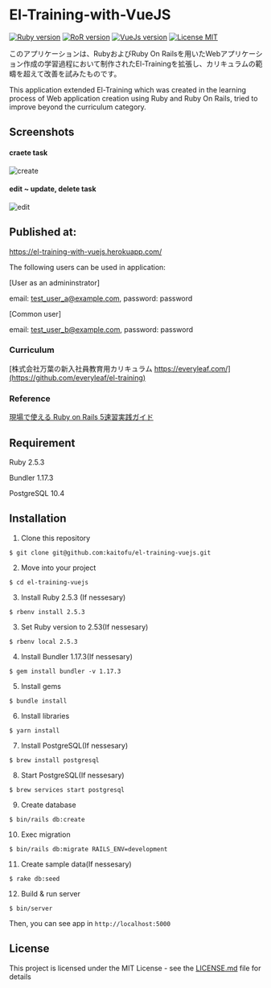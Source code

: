 # El-Training-with-VueJS

[![Ruby version](https://img.shields.io/badge/Ruby-2.5.3-red.svg)]()
[![RoR version](https://img.shields.io/badge/Ruby%20on%20Rails-5.2.2-red.svg)]()
[![VueJs version](https://img.shields.io/badge/Vue.js-2.9.6-brightgreen.svg)]()
[![License MIT](https://img.shields.io/badge/License-MIT-lightgrey.svg)]()

このアプリケーションは、RubyおよびRuby On Railsを用いたWebアプリケーション作成の学習過程において制作されたEl-Trainingを拡張し、カリキュラムの範疇を超えて改善を試みたものです。

This application extended El-Training which was created in the learning process of Web application creation using Ruby and Ruby On Rails, tried to improve beyond the curriculum category.

## Screenshots
#### craete task
![create](https://user-images.githubusercontent.com/36021748/53469344-ddb02e00-3aa0-11e9-90e3-e5cac0e3adc0.gif)

#### edit ~ update, delete task
![edit](https://user-images.githubusercontent.com/36021748/53469351-e30d7880-3aa0-11e9-97ac-b23fb3258a9c.gif)


## Published at:
https://el-training-with-vuejs.herokuapp.com/

The following users can be used in application:

[User as an admininstrator] 

email: test_user_a@example.com,  password: password

[Common user] 

email: test_user_b@example.com,  password: password

### Curriculum
[株式会社万葉の新入社員教育用カリキュラム https://everyleaf.com/](https://github.com/everyleaf/el-training)

### Reference
[現場で使える Ruby on Rails 5速習実践ガイド](https://www.amazon.co.jp/%E7%8F%BE%E5%A0%B4%E3%81%A7%E4%BD%BF%E3%81%88%E3%82%8B-Ruby-Rails-5%E9%80%9F%E7%BF%92%E5%AE%9F%E8%B7%B5%E3%82%AC%E3%82%A4%E3%83%89-%E5%A4%A7%E5%A0%B4%E5%AF%A7%E5%AD%90/dp/4839962227)

## Requirement
Ruby 2.5.3

Bundler 1.17.3

PostgreSQL 10.4


## Installation

1. Clone this repository
```
$ git clone git@github.com:kaitofu/el-training-vuejs.git
```

2. Move into your project
```
$ cd el-training-vuejs
```

3. Install Ruby 2.5.3 (If nessesary) 
```
$ rbenv install 2.5.3
```

3. Set Ruby version to 2.53(If nessesary)
```
$ rbenv local 2.5.3
```

4. Install Bundler 1.17.3(If nessesary)
```
$ gem install bundler -v 1.17.3
```

5. Install gems
```
$ bundle install
```

6. Install libraries
```
$ yarn install
```

7. Install PostgreSQL(If nessesary)
```
$ brew install postgresql
```

8. Start PostgreSQL(If nessesary)
```
$ brew services start postgresql
```

9. Create database
```
$ bin/rails db:create
```

10. Exec migration
```
$ bin/rails db:migrate RAILS_ENV=development
```

11. Create sample data(If nessesary)
```
$ rake db:seed
```

12. Build & run server
```
$ bin/server
```
Then, you can see app in `http://localhost:5000`


## License

This project is licensed under the MIT License - see the [LICENSE.md](https://github.com/kaitofu/el-training-vuejs/blob/master/LICENSE.md) file for details
